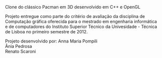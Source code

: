 Clone do clássico Pacman em 3D desenvolvido em C++ e OpenGL

Projeto entregue como parte do critério de avaliação da disciplina de Computação gráfica 
oferecida para o mestrado em engenharia informática e de computadores
do Instituto Superior Técnico da Univesidade - Técnica de Lisboa no primeiro semestre de 2012.

Projeto desenvolvido por:
Anna Maria Pompili <br>
Ânia Pedrosa <br>
Renato Scaroni <br>
